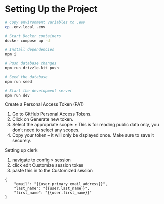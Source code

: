 # Setting Up the Project

```sh
# Copy environment variables to .env
cp .env.local .env
```

```sh
# Start Docker containers
docker compose up -d
```

```sh
# Install dependencies
npm i

# Push database changes
npm run drizzle-kit push

# Seed the database
npm run seed

# Start the development server
npm run dev
```

Create a Personal Access Token (PAT)

1. Go to GitHub Personal Access Tokens.
2. Click on Generate new token.
3. Select the appropriate scope:
   • This is for reading public data only, you don’t need to select any scopes.
4. Copy your token – it will only be displayed once. Make sure to save it securely.

Setting up clerk
1. navigate to config > session
2. click edit Customize session token
3. paste this in to the Customized session
```
{
	"email": "{{user.primary_email_address}}",
	"last_name": "{{user.last_name}}",
	"first_name": "{{user.first_name}}"
}
```
